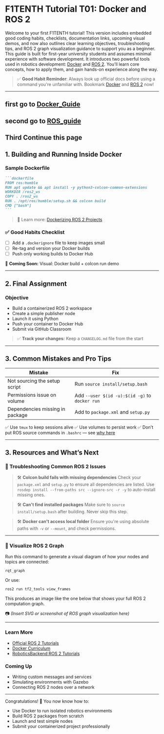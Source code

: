 # F1TENTH Tutorial T01: Docker and ROS 2

Welcome to your first F1TENTH tutorial! This version includes embedded good coding habits, checklists, documentation links, upcoming visual demos, and now also outlines clear learning objectives, troubleshooting tips, and ROS 2 graph visualization guidance to support you as a beginner. This guide is built for first-year university students and assumes minimal experience with software development. It introduces two powerful tools used in robotics development: [Docker](https://docs.docker.com/) and [ROS 2](https://docs.ros.org/en/rolling/). You'll learn core concepts, how to apply them, and gain hands-on experience along the way.

> ✅ **Good Habit Reminder**: Always look up official docs before using a command you're unfamiliar with. Bookmark [Docker](https://docs.docker.com/get-started/) and [ROS 2](https://docs.ros.org/en/rolling/) now!

---

## first go to [Docker_Guide](docker.md)

## second go to [ROS_guide](ROS2.md)

## Third Continue this page

## 1. Building and Running Inside Docker

### Sample Dockerfile

````md
```dockerfile
FROM ros:humble
RUN apt update && apt install -y python3-colcon-common-extensions
WORKDIR /ros2_ws
COPY . /ros2_ws
RUN . /opt/ros/humble/setup.sh && colcon build
CMD ["bash"]
```
````

> 📘 Learn more: [Dockerizing ROS 2 Projects](https://docs.ros.org/en/rolling/How-To-Guides/Docker.html)

### ✅ Good Habits Checklist

- [ ] Add a `.dockerignore` file to keep images small
- [ ] Re-tag and version your Docker builds
- [ ] Push only working builds to Docker Hub

🎥 **Coming Soon:** Visual: Docker build + colcon run demo

---

## 2. Final Assignment

### Objective

- Build a containerized ROS 2 workspace
- Create a simple publisher node
- Launch it using Python
- Push your container to Docker Hub
- Submit via GitHub Classroom

> ✅ **Track your changes:** Keep a `CHANGELOG.md` file from the start

---

## 3. Common Mistakes and Pro Tips

| Mistake                         | Fix                                            |
| ------------------------------- | ---------------------------------------------- |
| Not sourcing the setup script   | Run `source install/setup.bash`                |
| Permissions issue on volume     | Add `--user $(id -u):$(id -g)` to `docker run` |
| Dependencies missing in package | Add to `package.xml` and `setup.py`            |

✅ Use `tmux` to keep sessions alive
✅ Use volumes to persist work
✅ Don’t put ROS source commands in `.bashrc` — see [why here](https://docs.ros.org/en/rolling/How-To-Guides/Overriding-Environment-Variables.html)

---

## 3. Resources and What’s Next

### 🔄 Troubleshooting Common ROS 2 Issues

> 🛠️ **Colcon build fails with missing dependencies**
> Check your `package.xml` and `setup.py` to ensure all dependencies are listed. Use `rosdep install --from-paths src --ignore-src -r -y` to auto-install missing ones.

> 🛠️ **Can't find installed packages**
> Make sure to `source install/setup.bash` after building. Never skip this step.

> 🛠️ **Docker can't access local folder**
> Ensure you're using absolute paths with `-v` or `--mount`, and check permissions.

---

### 🧠 Visualize ROS 2 Graph

Run this command to generate a visual diagram of how your nodes and topics are connected:

```bash
rqt_graph
```

Or use:

```bash
ros2 run tf2_tools view_frames
```

This produces an image like the one below that shows your full ROS 2 computation graph.

📷 _(Insert SVG or screenshot of ROS graph visualization here)_

---

### Learn More

- [Official ROS 2 Tutorials](https://docs.ros.org/en/rolling/Tutorials.html)
- [Docker Curriculum](https://docker-curriculum.com/)
- [RoboticsBackend ROS 2 Tutorials](https://roboticsbackend.com/)

### Coming Up

- Writing custom messages and services
- Simulating environments with Gazebo
- Connecting ROS 2 nodes over a network

---

Congratulations! 🎉 You now know how to:

- Use Docker to run isolated robotics environments
- Build ROS 2 packages from scratch
- Launch and test simple nodes
- Submit your containerized project professionally

